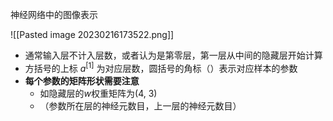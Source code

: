 神经网络中的图像表示

![[Pasted image 20230216173522.png]]
- 通常输入层不计入层数，或者认为是第零层，第一层从中间的隐藏层开始计算
- 方括号的上标 $a^{[1]}$ 为对应层数，圆括号的角标（）表示对应样本的参数
- **每个参数的矩阵形状需要注意**
	- 如隐藏层的$w$权重矩阵为(4, 3)
	- （参数所在层的神经元数目，上一层的神经元数目）